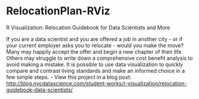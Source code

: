 # RelocationPlan-RViz
R Visualization: Relocation Guidebook for Data Scientists and More

If you are a data scientist and you are offered a job in another city - or if your current employer asks you to relocate - would you make the move? Many may happily accept the offer and begin a new chapter of their life. Others may struggle to write down a comprehensive cost benefit analysis to avoid making a mistake. It is possible to use data visualization to quickly compare and contrast living standards and make an informed choice in a few simple steps. - View this project in a blog post: http://blog.nycdatascience.com/student-works/r-visualization/relocation-guidebook-data-scientists/
